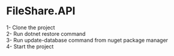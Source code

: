 # FileShare.API
1- Clone the project <br />
2- Run dotnet restore command <br />
3- Run update-database command from nuget package manager <br />
4- Start the project <br />
